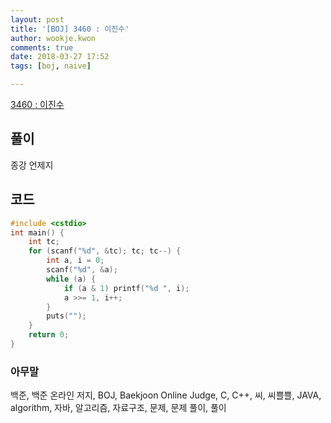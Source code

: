 ```yaml
---
layout: post
title: '[BOJ] 3460 : 이진수'
author: wookje.kwon
comments: true
date: 2018-03-27 17:52
tags: [boj, naive]

---
```


[3460 : 이진수](https://www.acmicpc.net/problem/3460)

## 풀이

종강 언제지

## 코드

```cpp
#include <cstdio>
int main() {
	int tc;
	for (scanf("%d", &tc); tc; tc--) {
		int a, i = 0;
		scanf("%d", &a);
		while (a) {
			if (a & 1) printf("%d ", i);
			a >>= 1, i++;
		}
		puts("");
	}
	return 0;
}
```

### 아무말  
백준, 백준 온라인 저지, BOJ, Baekjoon Online Judge, C, C++, 씨, 씨쁠쁠, JAVA, algorithm, 자바, 알고리즘, 자료구조, 문제, 문제 풀이, 풀이
